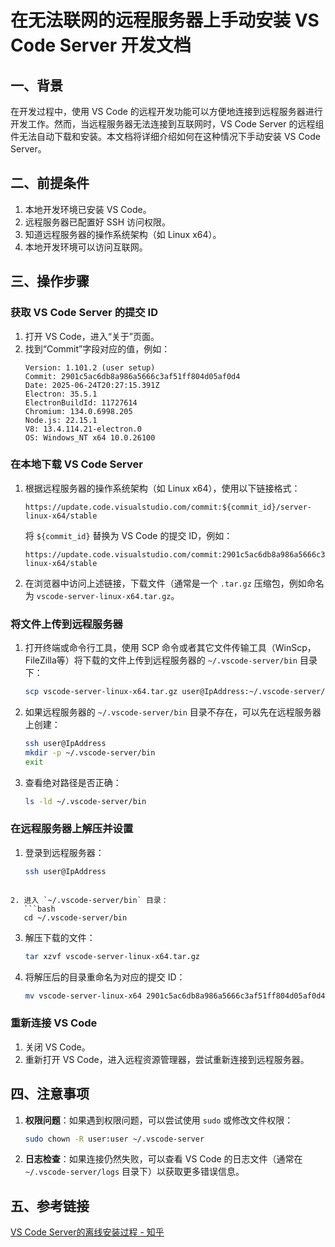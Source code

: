 # 在无法联网的远程服务器上手动安装 VS Code Server 开发文档

## 一、背景

在开发过程中，使用 VS Code 的远程开发功能可以方便地连接到远程服务器进行开发工作。然而，当远程服务器无法连接到互联网时，VS Code Server 的远程组件无法自动下载和安装。本文档将详细介绍如何在这种情况下手动安装 VS Code Server。

## 二、前提条件

1. 本地开发环境已安装 VS Code。
2. 远程服务器已配置好 SSH 访问权限。
3. 知道远程服务器的操作系统架构（如 Linux x64）。
4. 本地开发环境可以访问互联网。

## 三、操作步骤

### 获取 VS Code Server 的提交 ID

1. 打开 VS Code，进入“关于”页面。
2. 找到“Commit”字段对应的值，例如：
   ```
   Version: 1.101.2 (user setup)
   Commit: 2901c5ac6db8a986a5666c3af51ff804d05af0d4
   Date: 2025-06-24T20:27:15.391Z
   Electron: 35.5.1
   ElectronBuildId: 11727614
   Chromium: 134.0.6998.205
   Node.js: 22.15.1
   V8: 13.4.114.21-electron.0
   OS: Windows_NT x64 10.0.26100
   ```

### 在本地下载 VS Code Server

1. 根据远程服务器的操作系统架构（如 Linux x64），使用以下链接格式：

   ```
   https://update.code.visualstudio.com/commit:${commit_id}/server-linux-x64/stable
   ```

   将 `${commit_id}` 替换为 VS Code 的提交 ID，例如：

   ```
   https://update.code.visualstudio.com/commit:2901c5ac6db8a986a5666c3af51ff804d05af0d4/server-linux-x64/stable
   ```
2. 在浏览器中访问上述链接，下载文件（通常是一个 `.tar.gz` 压缩包，例如命名为 `vscode-server-linux-x64.tar.gz`。

### 将文件上传到远程服务器

1. 打开终端或命令行工具，使用 SCP 命令或者其它文件传输工具（WinScp，FileZilla等）将下载的文件上传到远程服务器的 `~/.vscode-server/bin` 目录下：
   ```bash
   scp vscode-server-linux-x64.tar.gz user@IpAddress:~/.vscode-server/bin/
   ```
2. 如果远程服务器的 `~/.vscode-server/bin` 目录不存在，可以先在远程服务器上创建：
   ```bash
   ssh user@IpAddress
   mkdir -p ~/.vscode-server/bin
   exit
   ```
3. 查看绝对路径是否正确：
   ```bash
   ls -ld ~/.vscode-server/bin
   ```

### 在远程服务器上解压并设置

1. 登录到远程服务器：
   ```bash
   ssh user@IpAddress
   ```

```

2. 进入 `~/.vscode-server/bin` 目录：
   ```bash
   cd ~/.vscode-server/bin
```

3. 解压下载的文件：
   ```bash
   tar xzvf vscode-server-linux-x64.tar.gz
   ```
4. 将解压后的目录重命名为对应的提交 ID：
   ```bash
   mv vscode-server-linux-x64 2901c5ac6db8a986a5666c3af51ff804d05af0d4
   ```

### 重新连接 VS Code

1. 关闭 VS Code。
2. 重新打开 VS Code，进入远程资源管理器，尝试重新连接到远程服务器。

## 四、注意事项

1. **权限问题**：如果遇到权限问题，可以尝试使用 `sudo` 或修改文件权限：
   ```bash
   sudo chown -R user:user ~/.vscode-server
   ```
2. **日志检查**：如果连接仍然失败，可以查看 VS Code 的日志文件（通常在 `~/.vscode-server/logs` 目录下）以获取更多错误信息。

## 五、参考链接

[VS Code Server的离线安装过程 - 知乎](https://zhuanlan.zhihu.com/p/294933020)
